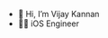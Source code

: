 - 👋 Hi, I’m Vijay Kannan
- 👨‍💻 iOS Engineer 

<!---
vijaykannan3/vijaykannan3 is a ✨ special ✨ repository because its `README.md` (this file) appears on your GitHub profile.
You can click the Preview link to take a look at your changes.
--->
